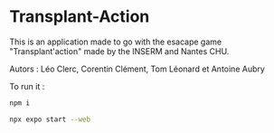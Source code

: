 # Transplant-Action

This is an application made to go with the esacape game "Transplant'action" made by the INSERM and Nantes CHU.

Autors : Léo Clerc, Corentin Clément, Tom Léonard et Antoine Aubry

To run it : 
```bash
npm i
```
```bash
npx expo start --web
```
